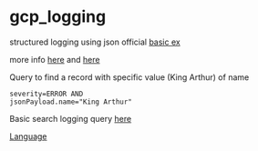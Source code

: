 # gcp_logging

structured logging using json official [basic ex](https://cloud.google.com/logging/docs/samples/logging-write-log-entry)  

more info [here](https://medium.com/google-cloud/structured-logging-in-google-cloud-61ee08898888) and [here](https://medium.com/google-cloud/python-and-stackdriver-logging-2ade460c90e3)

Query to find a record with specific value (King Arthur) of name
```
severity=ERROR AND 
jsonPayload.name="King Arthur"
```

Basic search logging query [here](https://cloud.google.com/logging/docs/view/query-library)

[Language](https://cloud.google.com/logging/docs/view/logging-query-language)
